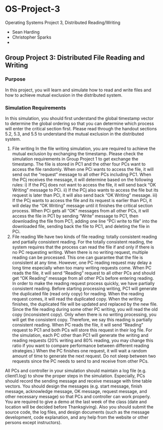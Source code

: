 # OS-Project-3
Operating Systems Project 3, Distributed Reading/Writing
- Sean Harding
- Christopher Sparks
-

## Group Project 3: Distributed File Reading and Writing
### Purpose
In this project, you will learn and simulate how to read and write files and how to achieve mutual exclusion in
the distributed system.
### Simulation Requirements
In this simulation, you should first understand the global timestamp vector to determine the global ordering so
that you can determine which process will enter the critical section first. Please read through the handout
sections 5.2, 5.3, and 5.5 to understand the mutual exclusion in the distributed system.
1. File writing
In the file writing simulation, you are required to achieve the mutual exclusion by exchanging the timestamp.
Please check the simulation requirements in Group Project 1 to get exchange the timestamp. The file is stored in
PC1 and the other four PCs want to access the file randomly. When one PCi wants to access the file, it will send
out the “request” message to all other PCs including PC1. When the PCj receives the message, it will determine
based on the following rules:
i) If the PCj does not want to access the file, it will send back “OK Writing” message to PCi.
ii) If the PCj also wants to access the file but its request is later than PCi, it will also send back “OK Writing”
message.
iii) If the PCj wants to access the file and its request is earlier than PCi, it will delay the “OK Writing” message
until it finishes the critical section process.
When PCi gets all “OK” messages from all other PCs, it will access the file in PC1 by sending “Write” message to
PC1, then downloading the file from PC1, adding one line “PCi write to file” into the downloaded file, sending
back the file to PC1, and deleting the file in PCi.
2. File reading
We have two kinds of file reading: totally consistent reading and partially consistent reading. For the totally
consistent reading, the system requires that the process can read the file if and only if there is no PC requesting
writing. When there is no writing request, multiple reading can be processed. This one can guarantee that the
file is consistent at any time. However, one PC reading request may delay a long time especially when too many
writing requests come. When PC reads the file, it will send “Reading” request to all other PCs and should get “OK
Reading” message from all other PCs before entering reading.
In order to make the reading request process quickly, we have partially consistent reading. Before starting
processing writing, PC1 will generate the duplicated file (read only copy) for reading. When the reading request
comes, it will read the duplicated copy. When the writing finishes, the duplicated file will be updated and
replaced by the new file. Since the file reading during some other PC writing, you will read the old copy
(inconsistent copy). Only when there is no writing processing, you will get the consistent copy. Therefore, we say
this reading is partially consistent reading. When PC reads the file, it will send “Reading” request to PC1 and
both PCs will store this request in their log file.
For the simulation, each PC other than PC1 will generate the writing and reading requests (20% writing and 80%
reading, you may change this ratio if you want to compare performance between different reading strategies.)
When the PC finishes one request, it will wait a random amount of time to generate the next request. Do not
sleep between two requests since the PC needs to send to and receive from other PCs.
<Record and Design Requirements>
All PCs and controller in your simulation should maintain a log file (e.g. client1.log) to show the proper steps in
the simulation. Especially, PCs should record the sending message and receive message with time table vectors.
You should design the messages (e.g. start message, finish message, acknowledge message, OK message,
request message, and other necessary message) so that PCs and controller can work properly.
<Submission Requirements>
You are required to give a demo at the last week of the class (date and location will be decided before
Thanksgiving). Also you should submit the source code, the log files, and design documents (such as the
message development, code explanation, and any help from the website or other persons except instructors). 
